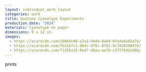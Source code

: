 ```yaml
---
layout: individual_work_layout
categories: work
title: Duotone Cyanotype Experiments
production_date: "2024"
materials: Cyanotype on paper
dimensions: 9 x 12 in.
images:
  - https://ucarecdn.com/2606dc06-a7a2-44d4-8ab9-8feda0a02a7e/
  - https://ucarecdn.com/fb31b7c1-0b4c-4f6c-8782-9c783850047b/
  - https://ucarecdn.com/f1205a15-0ed7-48aa-aa70-c277fbd2ed8b/
---
```

prints
